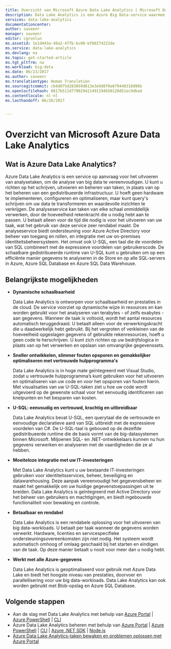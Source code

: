 ```yaml
---
title: Overzicht van Microsoft Azure Data Lake Analytics | Microsoft Docs
description: Data Lake Analytics is een Azure Big Data-service waarmee u de inzichten die u uit uw gegevens in de cloud verkrijgt, kunt gebruiken voor uw bedrijfsvoering, ongeacht de omvang en locatie van die gegevens.
services: data-lake-analytics
documentationcenter: 
author: saveenr
manager: saveenr
editor: cgronlun
ms.assetid: 1e1d443a-48a2-47fb-bc00-bf88274222de
ms.service: data-lake-analytics
ms.devlang: na
ms.topic: get-started-article
ms.tgt_pltfrm: na
ms.workload: big-data
ms.date: 06/23/2017
ms.author: saveenr
ms.translationtype: Human Translation
ms.sourcegitcommit: cb4d075d283059d613e3e9d8f0a6f9448310d96b
ms.openlocfilehash: 8817b511d779029421491194b50120d51ec9dbad
ms.contentlocale: nl-nl
ms.lasthandoff: 06/26/2017


---
```

<a id="overview-of-microsoft-azure-data-lake-analytics" class="xliff"></a>

# Overzicht van Microsoft Azure Data Lake Analytics
<a id="what-is-azure-data-lake-analytics" class="xliff"></a>

## Wat is Azure Data Lake Analytics?
Azure Data Lake Analytics is een service op aanvraag voor het uitvoeren van analysetaken, om de analyse van big data te vereenvoudigen. U kunt u richten op het schrijven, uitvoeren en beheren van taken, in plaats van op het beheren van een gedistribueerde infrastructuur. U hoeft geen hardware te implementeren, configureren en optimaliseren, maar kunt query's schrijven om uw data te transformeren en waardevolle inzichten te verkrijgen. De analyseservice kan taken van elke schaal onmiddellijk verwerken, door de hoeveelheid rekenkracht die u nodig hebt aan te passen. U betaalt alleen voor de tijd die nodig is voor het uitvoeren van uw taak, wat het gebruik van deze service zeer rendabel maakt. De analyseservice biedt ondersteuning voor Azure Active Directory voor beheer van toegang en rollen, en integratie met uw on-premises identiteitsbeheersysteem. Het omvat ook U-SQL, een taal die de voordelen van SQL combineert met de expressieve voordelen van gebruikerscode. De schaalbare gedistribueerde runtime van U-SQL kunt u gebruiken om op een efficiënte manier gegevens te analyseren in de Store en op alle SQL-servers in Azure, Azure SQL Database en Azure SQL Data Warehouse.

<a id="key-capabilities" class="xliff"></a>

## Belangrijkste mogelijkheden
* **Dynamische schaalbaarheid**
  
    Data Lake Analytics is ontworpen voor schaalbaarheid en prestaties in de cloud.  De service voorziet op dynamische wijze in resources en kan worden gebruikt voor het analyseren van terabytes - of zelfs exabytes - aan gegevens. Wanneer de taak is voltooid, wordt het aantal resources automatisch teruggedraaid. U betaalt alleen voor de verwerkingskracht die u daadwerkelijk hebt gebruikt. Bij het vergroten of verkleinen van de hoeveelheid opgeslagen gegevens of gebruikte rekenresources, hoeft u geen code te herschrijven. U kunt zich richten op uw bedrijfslogica in plaats van op het verwerken en opslaan van omvangrijke gegevenssets.
* **Sneller ontwikkelen, slimmer fouten opsporen en gemakkelijker optimaliseren met vertrouwde hulpprogramma's**
  
    Data Lake Analytics is in hoge mate geïntegreerd met Visual Studio, zodat u vertrouwde hulpprogramma’s kunt gebruiken voor het uitvoeren en optimaliseren van uw code en voor het opsporen van fouten hierin. Met visualisaties van uw U-SQL-taken ziet u hoe uw code wordt uitgevoerd op de gewenste schaal voor het eenvoudig identificeren van knelpunten en het besparen van kosten.
* **U-SQL: eenvoudig en vertrouwd, krachtig en uitbreidbaar**
  
    Data Lake Analytics bevat U-SQL, een querytaal die de vertrouwde en eenvoudige declaratieve aard van SQL uitbreidt met de expressieve voordelen van C#. De U-SQL-taal is gebouwd op de dezelfde gedistribueerde runtime die de basis vormt van de big-datasystemen binnen Microsoft. Miljoenen SQL- en .NET-ontwikkelaars kunnen nu hun gegevens verwerken en analyseren met de vaardigheden die ze al hebben.
* **Moeiteloze integratie met uw IT-investeringen**
  
    Met Data Lake Analytics kunt u uw bestaande IT-investeringen gebruiken voor identiteitsservices, beheer, beveiliging en datawarehousing. Deze aanpak vereenvoudigt het gegevensbeheer en maakt het gemakkelijk om uw huidige gegevenstoepassingen uit te breiden. Data Lake Analytics is geïntegreerd met Active Directory voor het beheer van gebruikers en machtigingen, en biedt ingebouwde functionaliteit voor bewaking en controle.
* **Betaalbaar en rendabel**
  
    Data Lake Analytics is een rendabele oplossing voor het uitvoeren van big data-workloads. U betaalt per taak wanneer de gegevens worden verwerkt. Hardware, licenties en servicespecifieke ondersteuningsovereenkomsten zijn niet nodig. Het systeem wordt automatisch omhoog of omlaag geschaald bij het starten en eindigen van de taak. Op deze manier betaalt u nooit voor meer dan u nodig hebt.
* **Werkt met alle Azure-gegevens**
  
    Data Lake Analytics is geoptimaliseerd voor gebruik met Azure Data Lake en biedt het hoogste niveau van prestaties, doorvoer en parallellisering voor uw big data-workloads.  Data Lake Analytics kan ook worden gebruikt met Blob-opslag en Azure SQL Database.

<a id="next-steps" class="xliff"></a>

## Volgende stappen
 
  * Aan de slag met Data Lake Analytics met behulp van [Azure Portal](data-lake-analytics-get-started-portal.md) | [Azure PowerShell](data-lake-analytics-get-started-powershell.md) | [CLI](data-lake-analytics-get-started-cli2.md)
  * Azure Data Lake Analytics beheren met behulp van [Azure Portal](data-lake-analytics-manage-use-portal.md) | [Azure PowerShell](data-lake-analytics-manage-use-powershell.md) | [CLI](data-lake-analytics-manage-use-cli.md) | [Azure .NET SDK](data-lake-analytics-manage-use-dotnet-sdk.md) | [Node.js](data-lake-analytics-manage-use-nodejs.md)
  * [Azure Data Lake Analytics-taken bewaken en problemen oplossen met Azure Portal](data-lake-analytics-monitor-and-troubleshoot-jobs-tutorial.md) 

